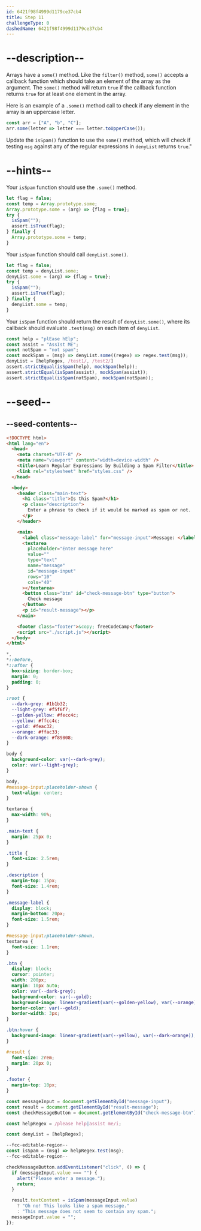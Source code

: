 ```yaml
---
id: 6421f98f4999d1179ce37cb4
title: Step 11
challengeType: 0
dashedName: 6421f98f4999d1179ce37cb4
---
```


# --description--

Arrays have a `some()` method. Like the `filter()` method, `some()` accepts a callback function which should take an element of the array as the argument. The `some()` method will return `true` if the callback function returns `true` for at least one element in the array.

Here is an example of a `.some()` method call to check if any element in the array is an uppercase letter.

```js
const arr = ["A", "b", "C"];
arr.some(letter => letter === letter.toUpperCase());
```

Update the `isSpam()` function to use the `some()` method, which will check if testing `msg` against any of the regular expressions in `denyList` returns `true`." 

# --hints--

Your `isSpam` function should use the `.some()` method.

```js
let flag = false;
const temp = Array.prototype.some;
Array.prototype.some = (arg) => {flag = true};
try {
  isSpam("");
  assert.isTrue(flag);
} finally {
  Array.prototype.some = temp;
}
```

Your `isSpam` function should call `denyList.some()`.

```js
let flag = false;
const temp = denyList.some;
denyList.some = (arg) => {flag = true};
try {
  isSpam("");
  assert.isTrue(flag);
} finally {
  denyList.some = temp;
} 
```

Your `isSpam` function should return the result of `denyList.some()`, where its callback should evaluate `.test(msg)` on each item of `denyList`.

```js
const help = "plEase hElp";
const assist = "AssIst ME";
const notSpam = "not spam";
const mockSpam = (msg) => denyList.some((regex) => regex.test(msg));
denyList = [helpRegex, /test1/, /test2/]
assert.strictEqual(isSpam(help), mockSpam(help));
assert.strictEqual(isSpam(assist), mockSpam(assist));
assert.strictEqual(isSpam(notSpam), mockSpam(notSpam));
```

# --seed--

## --seed-contents--

```html
<!DOCTYPE html>
<html lang="en">
  <head>
    <meta charset="UTF-8" />
    <meta name="viewport" content="width=device-width" />
    <title>Learn Regular Expressions by Building a Spam Filter</title>
    <link rel="stylesheet" href="styles.css" />
  </head>

  <body>
    <header class="main-text">
      <h1 class="title">Is this Spam?</h1>
      <p class="description">
        Enter a phrase to check if it would be marked as spam or not.
      </p>
    </header>

    <main>
      <label class="message-label" for="message-input">Message: </label>
      <textarea
        placeholder="Enter message here"
        value=""
        type="text"
        name="message"
        id="message-input"
        rows="10"
        cols="40"
      ></textarea>
      <button class="btn" id="check-message-btn" type="button">
        Check message
      </button>
      <p id="result-message"></p>
    </main>

    <footer class="footer">&copy; freeCodeCamp</footer>
    <script src="./script.js"></script>
  </body>
</html>
```

```css
*,
*::before,
*::after {
  box-sizing: border-box;
  margin: 0;
  padding: 0;
}

:root {
  --dark-grey: #1b1b32;
  --light-grey: #f5f6f7;
  --golden-yellow: #fecc4c;
  --yellow: #ffcc4c;
  --gold: #feac32;
  --orange: #ffac33;
  --dark-orange: #f89808;
}

body {
  background-color: var(--dark-grey);
  color: var(--light-grey);
}

body,
#message-input:placeholder-shown {
  text-align: center;
}

textarea {
  max-width: 90%;
}

.main-text {
  margin: 25px 0;
}

.title {
  font-size: 2.5rem;
}

.description {
  margin-top: 15px;
  font-size: 1.4rem;
}

.message-label {
  display: block;
  margin-bottom: 20px;
  font-size: 1.5rem;
}

#message-input:placeholder-shown,
textarea {
  font-size: 1.1rem;
}

.btn {
  display: block;
  cursor: pointer;
  width: 200px;
  margin: 10px auto;
  color: var(--dark-grey);
  background-color: var(--gold);
  background-image: linear-gradient(var(--golden-yellow), var(--orange));
  border-color: var(--gold);
  border-width: 3px;
}

.btn:hover {
  background-image: linear-gradient(var(--yellow), var(--dark-orange));
}

#result {
  font-size: 2rem;
  margin: 20px 0;
}

.footer {
  margin-top: 10px;
}
```

```js
const messageInput = document.getElementById("message-input");
const result = document.getElementById("result-message");
const checkMessageButton = document.getElementById("check-message-btn");

const helpRegex = /please help|assist me/i;

const denyList = [helpRegex];

--fcc-editable-region--
const isSpam = (msg) => helpRegex.test(msg);
--fcc-editable-region--

checkMessageButton.addEventListener("click", () => {
  if (messageInput.value === "") {
    alert("Please enter a message.");
    return;
  }

  result.textContent = isSpam(messageInput.value)
    ? "Oh no! This looks like a spam message."
    : "This message does not seem to contain any spam.";
  messageInput.value = "";
});
```
